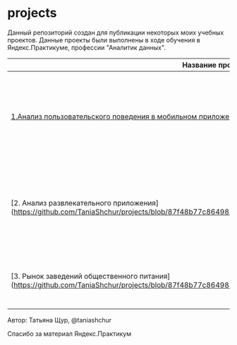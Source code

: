 # projects

Данный репозиторий создан для публикации некоторых моих учебных проектов. Данные проекты были выполнены в ходе обучения в Яндекс.Практикуме, профессии "Аналитик данных".

| Название проекта                                            | Описание                                                                                                              | Язык и инструменты                                         |
|-------------------------------------------------------------|-----------------------------------------------------------------------------------------------------------------------|--------------------------------------------------------------|
| [1.Анализ пользовательского поведения в мобильном приложении](https://github.com/TaniaShchur/projects/blob/5b1342571c4617c5701fae841b194e584bbf8a2d/project_1/README.md) | Анализ данных - зависимости, корреляции,  воронка событий, анализ А/А и А/В тестов,  расчет статистической значимости  | python 3/ pandas/numpy/plotly/ matplotlib/seaborn/math/scipy |
| [2. Анализ развлекательного приложения] (https://github.com/TaniaShchur/projects/blob/87f48b77c864984a37c29f38c0329f0faadb22db/project_2/README.md)                       | Предобработка данных, расчет и анализ метрик  LTV, ROI, удержания и конверсии, графики,  функции для расчета метрик   | python 3/ pandas/ numpy/ datetime/matplotlib                 |
| [3. Рынок заведений общественного питания] (https://github.com/TaniaShchur/projects/blob/87f48b77c864984a37c29f38c0329f0faadb22db/project_3/README.md)                    | Предобработка данных, их анализ - зависимости,  корреляции, графики                                                   | python 3/ pandas/plotly/ matplotlib/seaborn/  plotly.express |

Автор:
Татьяна Щур, @taniashchur

Спасибо за материал Яндекс.Практикум
